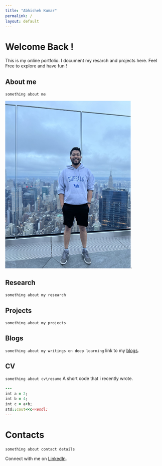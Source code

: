 ```yaml
---
title: "Abhishek Kumar"
permalink: /
layout: default
---
```

# Welcome Back !

This is my online portfolio. I document my resarch and projects here. 
Feel Free to explore and have fun !

## About me
`something about me`

<img src="/images/gitprofile.jpeg" alt="isolated" width="400"/>.

## Research
`something about my research`

## Projects
`something about my projects`

## Blogs
`something about my writings on deep learning`
link to my [blogs](/abhinine4/forlooping/pages/blogs.md).

## CV 
`something about cv\resume`
A short code that i recently wrote.
``` ruby
---
int a = 2;
int b = 4;
int c = a+b;
std::cout<<c<<endl;
---
```

# Contacts
`something about contact details`

Connect with me on
[LinkedIn](https://www.linkedin.com/in/akumar58).

